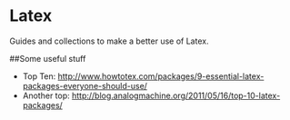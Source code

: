 # Latex
Guides and collections to make a better use of Latex.

##Some useful stuff
* Top Ten: http://www.howtotex.com/packages/9-essential-latex-packages-everyone-should-use/
* Another top: http://blog.analogmachine.org/2011/05/16/top-10-latex-packages/
